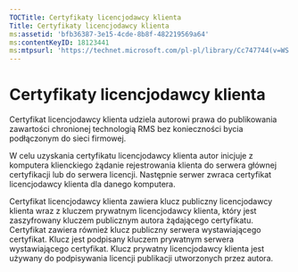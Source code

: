 ```yaml
---
TOCTitle: Certyfikaty licencjodawcy klienta
Title: Certyfikaty licencjodawcy klienta
ms:assetid: 'bfb36387-3e15-4cde-8b8f-482219569a64'
ms:contentKeyID: 18123441
ms:mtpsurl: 'https://technet.microsoft.com/pl-pl/library/Cc747744(v=WS.10)'
---
```


Certyfikaty licencjodawcy klienta
=================================

Certyfikat licencjodawcy klienta udziela autorowi prawa do publikowania zawartości chronionej technologią RMS bez konieczności bycia podłączonym do sieci firmowej.

W celu uzyskania certyfikatu licencjodawcy klienta autor inicjuje z komputera klienckiego żądanie rejestrowania klienta do serwera głównej certyfikacji lub do serwera licencji. Następnie serwer zwraca certyfikat licencjodawcy klienta dla danego komputera.

Certyfikat licencjodawcy klienta zawiera klucz publiczny licencjodawcy klienta wraz z kluczem prywatnym licencjodawcy klienta, który jest zaszyfrowany kluczem publicznym autora żądającego certyfikatu. Certyfikat zawiera również klucz publiczny serwera wystawiającego certyfikat. Klucz jest podpisany kluczem prywatnym serwera wystawiającego certyfikat. Klucz prywatny licencjodawcy klienta jest używany do podpisywania licencji publikacji utworzonych przez autora.

